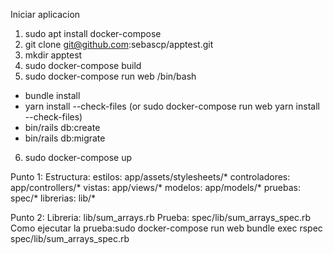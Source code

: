 Iniciar aplicacion
1. sudo apt  install docker-compose
2. git clone git@github.com:sebascp/apptest.git
3. mkdir apptest
4. sudo docker-compose build
5. sudo docker-compose run web /bin/bash
 - bundle install
 - yarn install --check-files (or sudo docker-compose run web yarn install --check-files)
 - bin/rails db:create
 - bin/rails db:migrate
6. sudo docker-compose up

Punto 1:
Estructura: 
estilos: app/assets/stylesheets/*
controladores: app/controllers/*
vistas: app/views/*
modelos: app/models/*
pruebas: spec/*
librerias: lib/*

Punto 2:
Libreria: lib/sum_arrays.rb
Prueba: spec/lib/sum_arrays_spec.rb
Como ejecutar la prueba:sudo docker-compose run web bundle exec rspec spec/lib/sum_arrays_spec.rb

